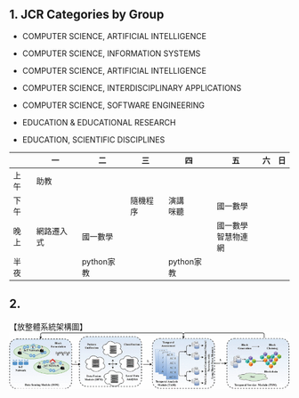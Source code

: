 ## 1. JCR Categories by Group

-   COMPUTER SCIENCE, ARTIFICIAL INTELLIGENCE
-   COMPUTER SCIENCE, INFORMATION SYSTEMS
-   COMPUTER SCIENCE, ARTIFICIAL INTELLIGENCE
-   COMPUTER SCIENCE, INTERDISCIPLINARY APPLICATIONS
-   COMPUTER SCIENCE, SOFTWARE ENGINEERING

-   EDUCATION & EDUCATIONAL RESEARCH
-   EDUCATION, SCIENTIFIC DISCIPLINES






|     | 一     | 二        | 三    | 四        | 五             | 六   | 日   |
| --- | ----- | -------- | ---- | -------- | ------------- | --- | --- |
| 上午  | 助教    |          |      |          |               |     |     |
| 下午  |       |          | 隨機程序 | 演講<br>咪聽 | 國一數學          |     |     |
| 晚上  | 網路遷入式 | 國一數學     |      |          | 國一數學<br>智慧物連網 |     |     |
| 半夜  |       | python家教 |      | python家教 |               |     |     |


## 2. 



【放整體系統架構圖】
![upgit_20250826_1756193662.png|1407x285](https://raw.githubusercontent.com/kcwc1029/obsidian-upgit-image/main/2025/08/upgit_20250826_1756193662.png)

